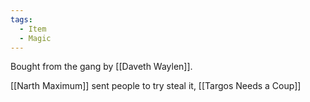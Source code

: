 ```yaml
---
tags:
  - Item
  - Magic
---
```


Bought from the gang by [[Daveth Waylen]].

[[Narth Maximum]] sent people to try steal it, [[Targos Needs a Coup]]
